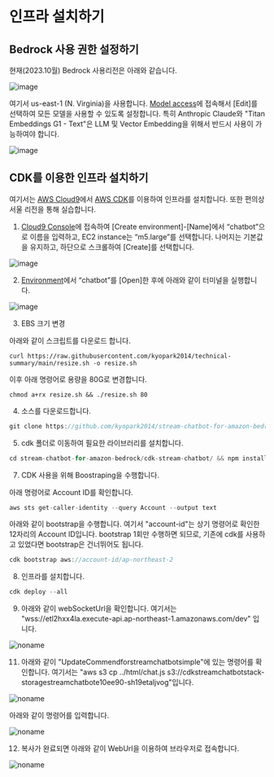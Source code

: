 # 인프라 설치하기

## Bedrock 사용 권한 설정하기

현재(2023.10월) Bedrock 사용리전은 아래와 같습니다.

![image](https://github.com/kyopark2014/question-answering-chatbot-with-vector-store/assets/52392004/1690aaab-5e1e-4c27-b4a2-1fd3cabf536c)

여기서 us-east-1 (N. Virginia)을 사용합니다. [Model access](https://us-east-1.console.aws.amazon.com/bedrock/home?region=us-east-1#/modelaccess)에 접속해서 [Edit]를 선택하여 모든 모델을 사용할 수 있도록 설정합니다. 특히 Anthropic Claude와 "Titan Embeddings G1 - Text"은 LLM 및 Vector Embedding을 위해서 반드시 사용이 가능하여야 합니다.

![image](https://github.com/kyopark2014/question-answering-chatbot-with-vector-store/assets/52392004/112fa4f6-680b-4cbf-8018-3bef6514ccf3)



## CDK를 이용한 인프라 설치하기

여기서는 [AWS Cloud9](https://aws.amazon.com/ko/cloud9/)에서 [AWS CDK](https://aws.amazon.com/ko/cdk/)를 이용하여 인프라를 설치합니다. 또한 편의상 서울 리전을 통해 실습합니다.

1) [Cloud9 Console](https://ap-northeast-2.console.aws.amazon.com/cloud9control/home?region=ap-northeast-2#/create)에 접속하여 [Create environment]-[Name]에서 “chatbot”으로 이름을 입력하고, EC2 instance는 “m5.large”를 선택합니다. 나머지는 기본값을 유지하고, 하단으로 스크롤하여 [Create]를 선택합니다.

![image](https://github.com/kyopark2014/stream-chatbot-for-amazon-bedrock/assets/52392004/c85c2ef5-4f96-4528-b5d4-ab9d3e52324e)

2) [Environment](https://ap-northeast-2.console.aws.amazon.com/cloud9control/home?region=ap-northeast-2#/)에서 “chatbot”를 [Open]한 후에 아래와 같이 터미널을 실행합니다.

![image](https://github.com/kyopark2014/stream-chatbot-for-amazon-bedrock/assets/52392004/fcf24f93-9ab3-4905-be8d-8146c7371951)

3) EBS 크기 변경

아래와 같이 스크립트를 다운로드 합니다. 

```text
curl https://raw.githubusercontent.com/kyopark2014/technical-summary/main/resize.sh -o resize.sh
```

이후 아래 명령어로 용량을 80G로 변경합니다.
```text
chmod a+rx resize.sh && ./resize.sh 80
```


4) 소스를 다운로드합니다.

```java
git clone https://github.com/kyopark2014/stream-chatbot-for-amazon-bedrock
```

5) cdk 폴더로 이동하여 필요한 라이브러리를 설치합니다.

```java
cd stream-chatbot-for-amazon-bedrock/cdk-stream-chatbot/ && npm install
```

7) CDK 사용을 위해 Boostraping을 수행합니다.

아래 명령어로 Account ID를 확인합니다.

```java
aws sts get-caller-identity --query Account --output text
```

아래와 같이 bootstrap을 수행합니다. 여기서 "account-id"는 상기 명령어로 확인한 12자리의 Account ID입니다. bootstrap 1회만 수행하면 되므로, 기존에 cdk를 사용하고 있었다면 bootstrap은 건너뛰어도 됩니다.

```java
cdk bootstrap aws://account-id/ap-northeast-2
```

8) 인프라를 설치합니다.

```java
cdk deploy --all
```

9) 아래와 같이 webSocketUrl을 확인합니다. 여기서는 "wss://etl2hxx4la.execute-api.ap-northeast-1.amazonaws.com/dev" 입니다.

![noname](https://github.com/kyopark2014/stream-chatbot-for-amazon-bedrock/assets/52392004/a80f5e34-37e2-4249-8d42-0ddb6255ed15)


11) 아래와 같이 "UpdateCommendforstreamchatbotsimple"에 있는 명령어를 확인합니다. 여기서는 "aws s3 cp ../html/chat.js s3://cdkstreamchatbotstack-storagestreamchatbote10ee90-sh19etaljvog"입니다.

![noname](https://github.com/kyopark2014/stream-chatbot-for-amazon-bedrock/assets/52392004/dafbcc16-2520-4541-ae41-9b43d681e71a)

아래와 같이 명령어를 입력합니다. 

![noname](https://github.com/kyopark2014/stream-chatbot-for-amazon-bedrock/assets/52392004/73aea751-c148-460c-8a54-e15589f84833)

12) 복사가 완료되면 아래와 같이 WebUrl을 이용하여 브라우저로 접속합니다.

![noname](https://github.com/kyopark2014/stream-chatbot-for-amazon-bedrock/assets/52392004/db6f9d02-91d9-4676-835e-c8d9f0a046ab)


